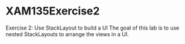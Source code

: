 # XAM135Exercise2

Exercise 2: Use StackLayout to build a UI
The goal of this lab is to use nested StackLayouts to arrange the views in a UI.
